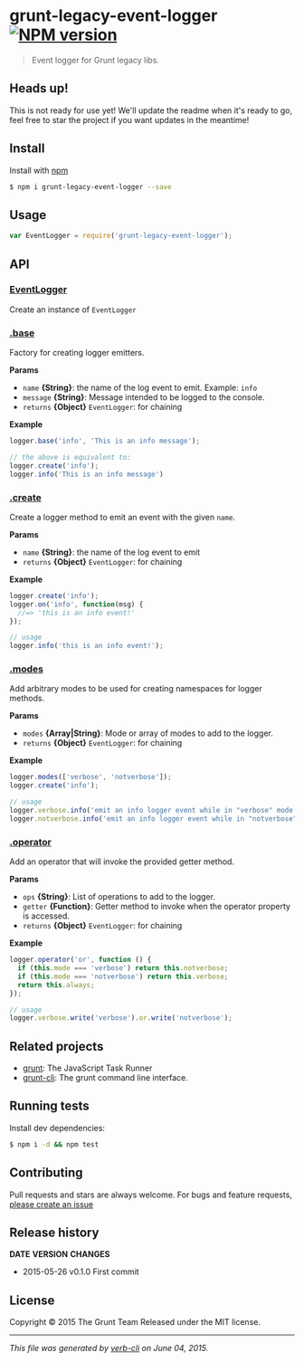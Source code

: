 # grunt-legacy-event-logger [![NPM version](https://badge.fury.io/js/grunt-legacy-event-logger.svg)](http://badge.fury.io/js/grunt-legacy-event-logger)

> Event logger for Grunt legacy libs.

## Heads up!

This is not ready for use yet! We'll update the readme when it's ready to go, feel free to star the project if you want updates in the meantime!

## Install

Install with [npm](https://www.npmjs.com/)

```sh
$ npm i grunt-legacy-event-logger --save
```

## Usage

```js
var EventLogger = require('grunt-legacy-event-logger');
```

## API

### [EventLogger](index.js#L19)

Create an instance of `EventLogger`

### [.base](index.js#L39)

Factory for creating logger emitters.

**Params**

* `name` **{String}**: the name of the log event to emit. Example: `info`
* `message` **{String}**: Message intended to be logged to the console.
* `returns` **{Object}** `EventLogger`: for chaining

**Example**

```js
logger.base('info', 'This is an info message');

// the above is equivalent to:
logger.create('info');
logger.info('This is an info message')
```

### [.create](index.js#L57)

Create a logger method to emit an event with the given `name`.

**Params**

* `name` **{String}**: the name of the log event to emit
* `returns` **{Object}** `EventLogger`: for chaining

**Example**

```js
logger.create('info');
logger.on('info', function(msg) {
  //=> 'this is an info event!'
});

// usage
logger.info('this is an info event!');
```

### [.modes](index.js#L75)

Add arbitrary modes to be used for creating namespaces for logger methods.

**Params**

* `modes` **{Array|String}**: Mode or array of modes to add to the logger.
* `returns` **{Object}** `EventLogger`: for chaining

**Example**

```js
logger.modes(['verbose', 'notverbose']);
logger.create('info');

// usage
logger.verbose.info('emit an info logger event while in "verbose" mode');
logger.notverbose.info('emit an info logger event while in "notverbose" mode');
```

### [.operator](index.js#L97)

Add an operator that will invoke the provided getter method.

**Params**

* `ops` **{String}**: List of operations to add to the logger.
* `getter` **{Function}**: Getter method to invoke when the operator property is accessed.
* `returns` **{Object}** `EventLogger`: for chaining

**Example**

```js
logger.operator('or', function () {
  if (this.mode === 'verbose') return this.notverbose;
  if (this.mode === 'notverbose') return this.verbose;
  return this.always;
});

// usage
logger.verbose.write('verbose').or.write('notverbose');
```

## Related projects

* [grunt](http://gruntjs.com/): The JavaScript Task Runner
* [grunt-cli](http://gruntjs.com/): The grunt command line interface.

## Running tests

Install dev dependencies:

```sh
$ npm i -d && npm test
```

## Contributing

Pull requests and stars are always welcome. For bugs and feature requests, [please create an issue](https://github.com/gruntjs/grunt-legacy-event-logger/issues/new)

## Release history

**DATE**       **VERSION**   **CHANGES**

* 2015-05-26   v0.1.0        First commit

## License

Copyright © 2015 The Grunt Team
Released under the MIT license.

***

_This file was generated by [verb-cli](https://github.com/assemble/verb-cli) on June 04, 2015._
